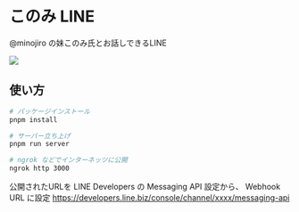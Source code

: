 # このみ LINE

@minojiro の妹このみ氏とお話しできるLINE

<img src="https://pbs.twimg.com/profile_images/1469833129812643841/mn1sxPqr_400x400.jpg" />

## 使い方

```bash
# パッケージインストール
pnpm install

# サーバー立ち上げ
pnpm run server

# ngrok などでインターネッツに公開
ngrok http 3000
```

公開されたURLを LINE Developers の Messaging API 設定から、 Webhook URL に設定
https://developers.line.biz/console/channel/xxxx/messaging-api
